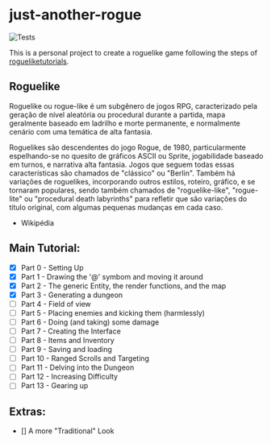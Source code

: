 # just-another-rogue

![Tests](https://github.com/okada-t-rafael/just-another-rogue/actions/workflows/tests.yml/badge.svg)

This is a personal project to create a roguelike game following the steps of [rogueliketutorials](<https://rogueliketutorials.com/tutorials/tcod/v2/>).

## Roguelike

Roguelike ou rogue-like é um subgênero de jogos RPG, caracterizado pela geração de nível aleatória ou procedural durante a partida, mapa geralmente baseado em ladrilho e morte permanente, e normalmente cenário com uma temática de alta fantasia.

Roguelikes são descendentes do jogo Rogue, de 1980, particularmente espelhando-se no quesito de gráficos ASCII ou Sprite, jogabilidade baseado em turnos, e narrativa alta fantasia. Jogos que seguem todas essas características são chamados de "clássico" ou "Berlin". Também há variações de roguelikes, incorporando outros estilos, roteiro, gráfico, e se tornaram populares, sendo também chamados de "roguelike-like", "rogue-lite" ou "procedural death labyrinths" para refletir que são variações do título original, com algumas pequenas mudanças em cada caso.

- Wikipédia

## Main Tutorial:

- [x] Part 0 - Setting Up
- [x] Part 1 - Drawing the '@' symbom and moving it around
- [x] Part 2 - The generic Entity, the render functions, and the map
- [x] Part 3 - Generating a dungeon
- [ ] Part 4 - Field of view
- [ ] Part 5 - Placing enemies and kicking them (harmlessly)
- [ ] Part 6 - Doing (and taking) some damage
- [ ] Part 7 - Creating the Interface
- [ ] Part 8 - Items and Inventory
- [ ] Part 9 - Saving and loading
- [ ] Part 10 - Ranged Scrolls and Targeting
- [ ] Part 11 - Delving into the Dungeon
- [ ] Part 12 - Increasing Difficulty
- [ ] Part 13 - Gearing up

## Extras:
- [] A more "Traditional" Look